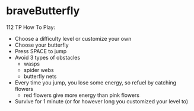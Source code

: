 # braveButterfly
112 TP
How To Play:
- Choose a difficulty level or customize your own
- Choose your butterfly
- Press SPACE to jump
- Avoid 3 types of obstacles
    - wasps
    - spider webs
    - butterfly nets
- Every time you jump, you lose some energy, so refuel by catching flowers
    - red flowers give more energy than pink flowers
- Survive for 1 minute (or for however long you customized your level to)

